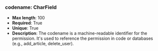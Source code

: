 ### codename: CharField

- **Max length**: 100
- **Required**: True
- **Unique**: True
- **Description**: The codename is a machine-readable identifier for the permission. It's used to reference the permission in code or databases (e.g., add_article, delete_user).
